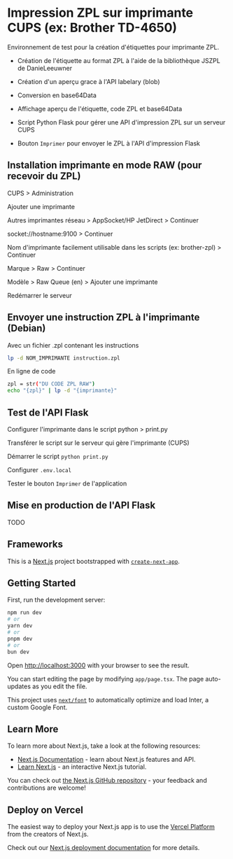 # Impression ZPL sur imprimante CUPS (ex: Brother TD-4650)

Environnement de test pour la création d'étiquettes pour imprimante ZPL.

- Création de l'étiquette au format ZPL à l'aide de la bibliothèque JSZPL de DanieLeeuwner

- Création d'un aperçu grace à l'API labelary (blob)

- Conversion en base64Data

- Affichage aperçu de l'étiquette, code ZPL et base64Data

- Script Python Flask pour gérer une API d'impression ZPL sur un serveur CUPS

- Bouton `Imprimer` pour envoyer le ZPL à l'API d'impression Flask

## Installation imprimante en mode RAW (pour recevoir du ZPL)

CUPS > Administration

Ajouter une imprimante

Autres imprimantes réseau > AppSocket/HP JetDirect > Continuer

socket://hostname:9100 > Continuer

Nom d'imprimante facilement utilisable dans les scripts (ex: brother-zpl) > Continuer

Marque > Raw > Continuer

Modèle > Raw Queue (en) > Ajouter une imprimante

Redémarrer le serveur

## Envoyer une instruction ZPL à l'imprimante (Debian)

Avec un fichier .zpl contenant les instructions

```bash
lp -d NOM_IMPRIMANTE instruction.zpl
```

En ligne de code

```bash
zpl = str("DU CODE ZPL RAW")
echo "{zpl}" | lp -d "{imprimante}"
```

## Test de l'API Flask

Configurer l'imprimante dans le script python > print.py

Transférer le script sur le serveur qui gère l'imprimante (CUPS)

Démarrer le script `python print.py`

Configurer `.env.local`

Tester le bouton `Imprimer` de l'application

## Mise en production de l'API Flask

TODO

## Frameworks

This is a [Next.js](https://nextjs.org/) project bootstrapped with [`create-next-app`](https://github.com/vercel/next.js/tree/canary/packages/create-next-app).

## Getting Started

First, run the development server:

```bash
npm run dev
# or
yarn dev
# or
pnpm dev
# or
bun dev
```

Open [http://localhost:3000](http://localhost:3000) with your browser to see the result.

You can start editing the page by modifying `app/page.tsx`. The page auto-updates as you edit the file.

This project uses [`next/font`](https://nextjs.org/docs/basic-features/font-optimization) to automatically optimize and load Inter, a custom Google Font.

## Learn More

To learn more about Next.js, take a look at the following resources:

- [Next.js Documentation](https://nextjs.org/docs) - learn about Next.js features and API.
- [Learn Next.js](https://nextjs.org/learn) - an interactive Next.js tutorial.

You can check out [the Next.js GitHub repository](https://github.com/vercel/next.js/) - your feedback and contributions are welcome!

## Deploy on Vercel

The easiest way to deploy your Next.js app is to use the [Vercel Platform](https://vercel.com/new?utm_medium=default-template&filter=next.js&utm_source=create-next-app&utm_campaign=create-next-app-readme) from the creators of Next.js.

Check out our [Next.js deployment documentation](https://nextjs.org/docs/deployment) for more details.
